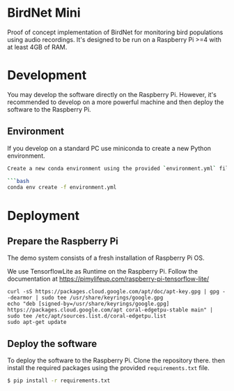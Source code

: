 # BirdNet Mini

Proof of concept implementation of BirdNet for monitoring bird populations using audio recordings. It's designed to be run on a Raspberry Pi >=4 with at least 4GB of RAM.

# Development

You may develop the software directly on the Raspberry Pi. However, it's recommended to develop on a more powerful machine and then deploy the software to the Raspberry Pi.


## Environment
If you develop on a standard PC use miniconda to create a new Python environment.

```bash
Create a new conda environment using the provided `environment.yml` file.

```bash
conda env create -f environment.yml
```
# Deployment

## Prepare the Raspberry Pi

The demo system consists of a fresh installation of Raspberry Pi OS.

We use TensorflowLite as Runtime on the Raspberry Pi. Follow the documentation at https://pimylifeup.com/raspberry-pi-tensorflow-lite/



```
curl -sS https://packages.cloud.google.com/apt/doc/apt-key.gpg | gpg --dearmor | sudo tee /usr/share/keyrings/google.gpg
echo "deb [signed-by=/usr/share/keyrings/google.gpg] https://packages.cloud.google.com/apt coral-edgetpu-stable main" | sudo tee /etc/apt/sources.list.d/coral-edgetpu.list
sudo apt-get update
```




## Deploy the software

To deploy the software to the Raspberry Pi. Clone the repository there. 
then install the required packages using the provided `requirements.txt` file.

```bash
$ pip install -r requirements.txt
```

